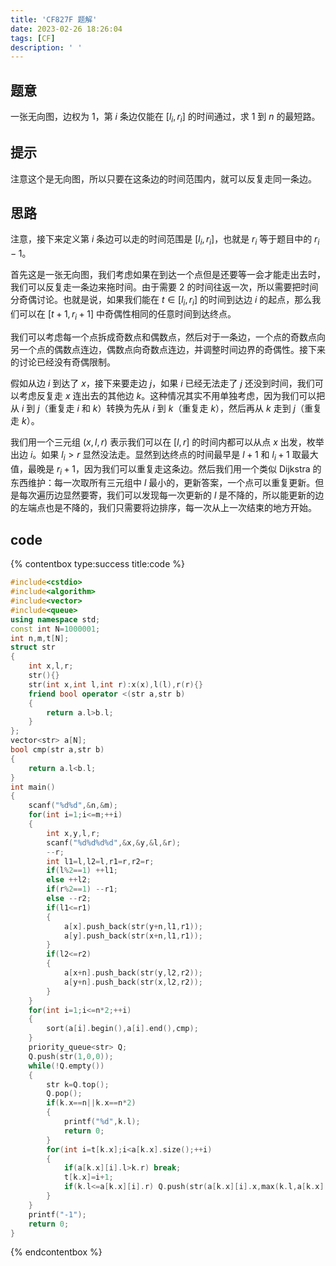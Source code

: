 ```yaml
---
title: 'CF827F 题解'
date: 2023-02-26 18:26:04
tags: [CF]
description: ' '
---
```


## 题意

一张无向图，边权为 $1$，第 $i$ 条边仅能在 $[l_i,r_i]$ 的时间通过，求 $1$ 到 $n$ 的最短路。

## 提示

注意这个是无向图，所以只要在这条边的时间范围内，就可以反复走同一条边。

## 思路

注意，接下来定义第 $i$ 条边可以走的时间范围是 $[l_i,r_i]$，也就是 $r_i$ 等于题目中的 $r_i-1$。

首先这是一张无向图，我们考虑如果在到达一个点但是还要等一会才能走出去时，我们可以反复走一条边来拖时间。由于需要 $2$ 的时间往返一次，所以需要把时间分奇偶讨论。也就是说，如果我们能在 $t \in [l_i,r_i]$ 的时间到达边 $i$ 的起点，那么我们可以在 $[t+1,r_i+1]$ 中奇偶性相同的任意时间到达终点。

我们可以考虑每一个点拆成奇数点和偶数点，然后对于一条边，一个点的奇数点向另一个点的偶数点连边，偶数点向奇数点连边，并调整时间边界的奇偶性。接下来的讨论已经没有奇偶限制。

假如从边 $i$ 到达了 $x$，接下来要走边 $j$，如果 $i$ 已经无法走了 $j$ 还没到时间，我们可以考虑反复走 $x$ 连出去的其他边 $k$。这种情况其实不用单独考虑，因为我们可以把从 $i$ 到 $j$（重复走 $i$ 和 $k$）转换为先从 $i$ 到 $k$（重复走 $k$），然后再从 $k$ 走到 $j$（重复走 $k$）。

我们用一个三元组 $(x,l,r)$ 表示我们可以在 $[l,r]$ 的时间内都可以从点 $x$ 出发，枚举出边 $i$。如果 $l_i>r$ 显然没法走。显然到达终点的时间最早是 $l+1$ 和 $l_i+1$ 取最大值，最晚是 $r_i+1$，因为我们可以重复走这条边。然后我们用一个类似 $\text{Dijkstra}$ 的东西维护：每一次取所有三元组中 $l$ 最小的，更新答案，一个点可以重复更新。但是每次遍历边显然要寄，我们可以发现每一次更新的 $l$ 是不降的，所以能更新的边的左端点也是不降的，我们只需要将边排序，每一次从上一次结束的地方开始。

## code

{% contentbox type:success title:code %}
```cpp
#include<cstdio>
#include<algorithm>
#include<vector>
#include<queue>
using namespace std;
const int N=1000001;
int n,m,t[N];
struct str
{
    int x,l,r;
    str(){}
    str(int x,int l,int r):x(x),l(l),r(r){}
    friend bool operator <(str a,str b)
    {
        return a.l>b.l;
    }
};
vector<str> a[N];
bool cmp(str a,str b)
{
    return a.l<b.l;
}
int main()
{
    scanf("%d%d",&n,&m);
    for(int i=1;i<=m;++i)
    {
        int x,y,l,r;
        scanf("%d%d%d%d",&x,&y,&l,&r);
        --r;
        int l1=l,l2=l,r1=r,r2=r;
        if(l%2==1) ++l1;
        else ++l2;
        if(r%2==1) --r1;
        else --r2;
        if(l1<=r1)
        {
            a[x].push_back(str(y+n,l1,r1));
            a[y].push_back(str(x+n,l1,r1));
        }
        if(l2<=r2)
        {
            a[x+n].push_back(str(y,l2,r2));
            a[y+n].push_back(str(x,l2,r2));
        }
    }
    for(int i=1;i<=n*2;++i)
    {
        sort(a[i].begin(),a[i].end(),cmp);
    }
    priority_queue<str> Q;
    Q.push(str(1,0,0));
    while(!Q.empty())
    {
        str k=Q.top();
        Q.pop();
        if(k.x==n||k.x==n*2)
        {
            printf("%d",k.l);
            return 0;
        }
        for(int i=t[k.x];i<a[k.x].size();++i)
        {
            if(a[k.x][i].l>k.r) break;
            t[k.x]=i+1;
            if(k.l<=a[k.x][i].r) Q.push(str(a[k.x][i].x,max(k.l,a[k.x][i].l)+1,a[k.x][i].r+1));
        }
    }
    printf("-1");
    return 0;
}
```
{% endcontentbox %}
